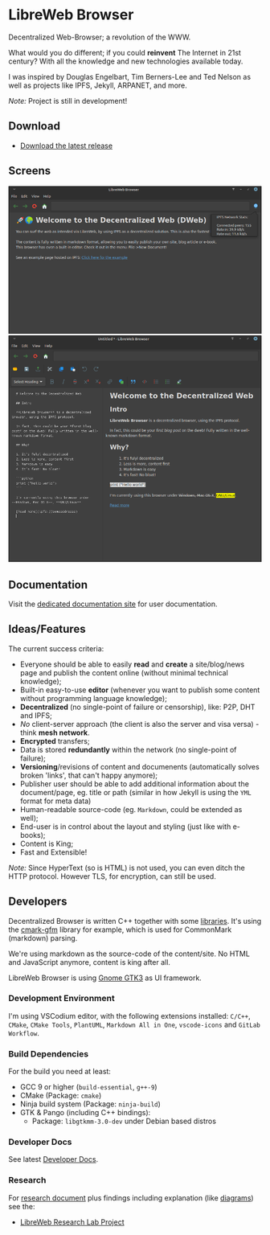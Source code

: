 # LibreWeb Browser

<!-- Add badge: ![Matrix](https://img.shields.io/matrix/libreweb:matrix.melroy.org) -->

Decentralized Web-Browser; a revolution of the WWW.

What would you do different; if you could **reinvent** The Internet in 21st century? With all the knowledge and new technologies available today.

I was inspired by Douglas Engelbart, Tim Berners-Lee and Ted Nelson as well as projects like IPFS, Jekyll, ARPANET, and more.

*Note:* Project is still in development!

## Download

* [Download the latest release](https://gitlab.melroy.org/libreweb/browser/-/releases)

## Screens

![Browser Screenshot](./misc/browser_screenshot.png)  
![Browser Markdown Editor](./misc/browser_screenshot_2.png)

## Documentation

Visit the [dedicated documentation site](https://docs.libreweb.org) for user documentation.

## Ideas/Features

The current success criteria:

* Everyone should be able to easily **read** and **create** a site/blog/news page and publish the content online (without minimal technical knowledge);
* Built-in easy-to-use **editor** (whenever you want to publish some content without programming language knowledge);
* **Decentralized** (no single-point of failure or censorship), like: P2P, DHT and IPFS;
* *No* client-server approach (the client is also the server and visa versa) - think **mesh network**.
* **Encrypted** transfers;
* Data is stored **redundantly** within the network (no single-point of failure);
* **Versioning**/revisions of content and documenents (automatically solves broken 'links', that can't happy anymore);
* Publisher user should be able to add additional information about the document/page, eg. title or path (similar in how Jekyll is using the `YML` format for meta data)
* Human-readable source-code (eg. `Markdown`, could be extended as well);
* End-user is in control about the layout and styling (just like with e-books);
* Content is King;
* Fast and Extensible!

*Note:* Since HyperText (so is HTML) is not used, you can even ditch the HTTP protocol. However TLS, for encryption, can still be used.

## Developers

Decentralized Browser is written C++ together with some [libraries](/lib). It's using the [cmark-gfm](https://github.com/github/cmark-gfm) library for example, which is used for CommonMark (markdown) parsing.

We're using markdown as the source-code of the content/site. No HTML and JavaScript anymore, content is king after all.

LibreWeb Browser is using [Gnome GTK3](https://developer.gnome.org/gtk3/stable/) as UI framework.

### Development Environment

I'm using VSCodium editor, with the following extensions installed: `C/C++`, `CMake`, `CMake Tools`, `PlantUML`, `Markdown All in One`, `vscode-icons` and `GitLab Workflow`.

### Build Dependencies

For the build you need at least:

* GCC 9 or higher (`build-essential`, `g++-9`)
* CMake (Package: `cmake`)
* Ninja build system (Package: `ninja-build`)
* GTK & Pango (including C++ bindings):
  * Package: `libgtkmm-3.0-dev` under Debian based distros

### Developer Docs

See latest [Developer Docs](https://gitlab.melroy.org/libreweb/browser/-/jobs/artifacts/master/file/build/docs/html/index.html?job=doxygen).

### Research

For [research document](https://gitlab.melroy.org/libreweb/research_lab/-/blob/master/research.md) plus findings including explanation (like [diagrams](https://gitlab.melroy.org/libreweb/research_lab/-/blob/master/diagrams.md)) see the:

* [LibreWeb Research Lab Project](https://gitlab.melroy.org/libreweb/research_lab/-/tree/master)
